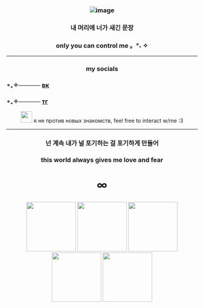 ### <p align="center"> ![image](https://i.pinimg.com/736x/a9/aa/ae/a9aaae285193bd2e3d8c22f2b80b44fc.jpg)
### <p align="center">내 머리에 너가 새긴 문장
### <p align="center">only you can control me   。°˖ ✧
____ 

### <p align="center">my socials
### ∘₊✧───── [вк](https://vk.com/kaizenyan)
### ∘₊✧───── [тг](https://t.me/kaizenyan)
<p align="center"> <img src="https://i.pinimg.com/originals/be/9c/6d/be9c6d528bba24a847734b5908e4c5e6.gif"<width="30" height="30"> я не против новых знакомств, feel free to interact w/me :3
  
____
  
### <p align="center"> 넌 계속 내가 널 포기하는 걸 포기하게 만들어
### <p align="center">this world always gives me love and fear
# <p align="center">∞

<p align="center"> <img src="https://media1.tenor.com/m/JxOPntQrz-QAAAAd/xdinary-heroes-xdhluvs.gif"<width="130" height="130">
<img src="https://media.tenor.com/LfXkK-A6b-8AAAAd/gaon-xdinary-heroes.gif"<width="130" height="130">
<img src="https://media1.tenor.com/m/KNf66AMlIWAAAAAd/gaon-heart-xdinary-heroes.gif"<width="130" height="130">
<img src="https://media1.tenor.com/m/SdF8q7C4Z78AAAAd/xdinary-heroes-gaon-xdinary-heroes-jiseok.gif"<width="130" height="130">
<img src="https://media.tenor.com/EqwXD8Ij1CYAAAAM/xdinary-heroes-gaon.gif"<width="130" height="130">
